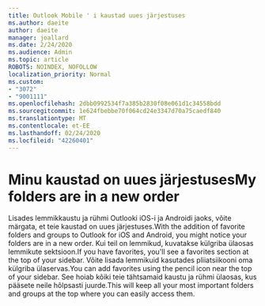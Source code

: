 ```yaml
---
title: Outlook Mobile ' i kaustad uues järjestuses
ms.author: daeite
author: daeite
manager: joallard
ms.date: 2/24/2020
ms.audience: Admin
ms.topic: article
ROBOTS: NOINDEX, NOFOLLOW
localization_priority: Normal
ms.custom:
- "3072"
- "9001111"
ms.openlocfilehash: 2dbb0992534f7a385b2830f08e061d1c34558bdd
ms.sourcegitcommit: 1e624fbebbe70f064cd24e3347d70a75caedf840
ms.translationtype: MT
ms.contentlocale: et-EE
ms.lasthandoff: 02/24/2020
ms.locfileid: "42260401"
---
```

# <a name="my-folders-are-in-a-new-order"></a><span data-ttu-id="e4aa5-102">Minu kaustad on uues järjestuses</span><span class="sxs-lookup"><span data-stu-id="e4aa5-102">My folders are in a new order</span></span>

<span data-ttu-id="e4aa5-103">Lisades lemmikkaustu ja rühmi Outlooki iOS-i ja Androidi jaoks, võite märgata, et teie kaustad on uues järjestuses.</span><span class="sxs-lookup"><span data-stu-id="e4aa5-103">With the addition of favorite folders and groups to Outlook for iOS and Android, you might notice your folders are in a new order.</span></span> <span data-ttu-id="e4aa5-104">Kui teil on lemmikud, kuvatakse külgriba ülaosas lemmikute sektsioon.</span><span class="sxs-lookup"><span data-stu-id="e4aa5-104">If you have favorites, you'll see a favorites section at the top of your sidebar.</span></span> <span data-ttu-id="e4aa5-105">Võite lisada lemmikuid kasutades pliiatsiikooni oma külgriba ülaservas.</span><span class="sxs-lookup"><span data-stu-id="e4aa5-105">You can add favorites using the pencil icon near the top of your sidebar.</span></span> <span data-ttu-id="e4aa5-106">See hoiab kõiki teie tähtsamaid kaustu ja rühmi ülaosas, kus pääsete neile hõlpsasti juurde.</span><span class="sxs-lookup"><span data-stu-id="e4aa5-106">This will keep all your most important folders and groups at the top where you can easily access them.</span></span>